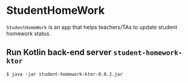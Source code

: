 # StudentHomeWork

`StudentHomeWork` is an app that helps teachers/TAs to update student homework status.

## Run Kotlin back-end server `student-homework-ktor`

```
$ java -jar student-homework-ktor-0.0.2.jar
```